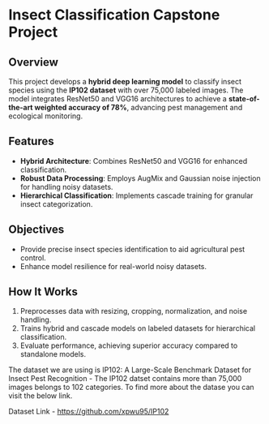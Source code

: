 # Insect Classification Capstone Project  

## Overview  
This project develops a **hybrid deep learning model** to classify insect species using the **IP102 dataset** with over 75,000 labeled images. The model integrates ResNet50 and VGG16 architectures to achieve a **state-of-the-art weighted accuracy of 78%**, advancing pest management and ecological monitoring.  

## Features  
- **Hybrid Architecture**: Combines ResNet50 and VGG16 for enhanced classification.  
- **Robust Data Processing**: Employs AugMix and Gaussian noise injection for handling noisy datasets.  
- **Hierarchical Classification**: Implements cascade training for granular insect categorization.  

## Objectives  
- Provide precise insect species identification to aid agricultural pest control.  
- Enhance model resilience for real-world noisy datasets.  

## How It Works  
1. Preprocesses data with resizing, cropping, normalization, and noise handling.  
2. Trains hybrid and cascade models on labeled datasets for hierarchical classification.  
3. Evaluate performance, achieving superior accuracy compared to standalone models.  

The dataset we are using is IP102: A Large-Scale Benchmark Dataset for Insect Pest Recognition - The IP102 datset contains more than 75,000 images belongs to 102 categories. To find more about the datase you can visit the below link. 

Dataset Link - https://github.com/xpwu95/IP102









